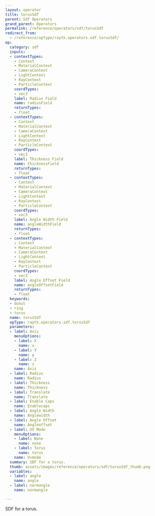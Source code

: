 ```yaml
---
layout: operator
title: torusSdf
parent: Sdf Operators
grand_parent: Operators
permalink: /reference/operators/sdf/torusSdf
redirect_from:
  - /reference/opType/raytk.operators.sdf.torusSdf/
op:
  category: sdf
  inputs:
  - contextTypes:
    - Context
    - MaterialContext
    - CameraContext
    - LightContext
    - RayContext
    - ParticleContext
    coordTypes:
    - vec3
    label: Radius Field
    name: radiusField
    returnTypes:
    - float
  - contextTypes:
    - Context
    - MaterialContext
    - CameraContext
    - LightContext
    - RayContext
    - ParticleContext
    coordTypes:
    - vec3
    label: Thickness Field
    name: thicknessField
    returnTypes:
    - float
  - contextTypes:
    - Context
    - MaterialContext
    - CameraContext
    - LightContext
    - RayContext
    - ParticleContext
    coordTypes:
    - vec3
    label: Angle Width Field
    name: angleWidthField
    returnTypes:
    - float
  - contextTypes:
    - Context
    - MaterialContext
    - CameraContext
    - LightContext
    - RayContext
    - ParticleContext
    coordTypes:
    - vec3
    label: Angle Offset Field
    name: angleOffsetField
    returnTypes:
    - float
  keywords:
  - donut
  - ring
  - torus
  name: torusSdf
  opType: raytk.operators.sdf.torusSdf
  parameters:
  - label: Axis
    menuOptions:
    - label: X
      name: x
    - label: Y
      name: y
    - label: Z
      name: z
    name: Axis
  - label: Radius
    name: Radius
  - label: Thickness
    name: Thickness
  - label: Translate
    name: Translate
  - label: Enable Caps
    name: Enablecaps
  - label: Angle Width
    name: Anglewidth
  - label: Angle Offset
    name: Angleoffset
  - label: UV Mode
    menuOptions:
    - label: None
      name: none
    - label: Torus
      name: torus
    name: Uvmode
  summary: SDF for a torus.
  thumb: assets/images/reference/operators/sdf/torusSdf_thumb.png
  variables:
  - label: angle
    name: angle
  - label: normangle
    name: normangle

---
```



SDF for a torus.